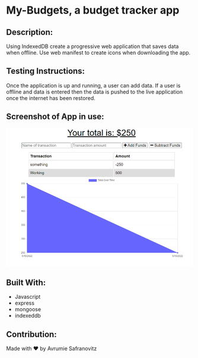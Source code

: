 # My-Budgets, a budget tracker app

## Description:

Using IndexedDB create a progressive web application that saves data when offline.
Use web manifest to create icons when downloading the app.

## Testing Instructions:

Once the application is up and running, a user can add data. If a user is offline and data is entered then the data is pushed to the live application once the internet has been restored.

## Screenshot of App in use:

![capturedimage](./public/images/Capture.PNG)

## Built With:

- Javascript
- express
- mongoose
- indexeddb

## Contribution:

Made with ❤️ by Avrumie Safranovitz
